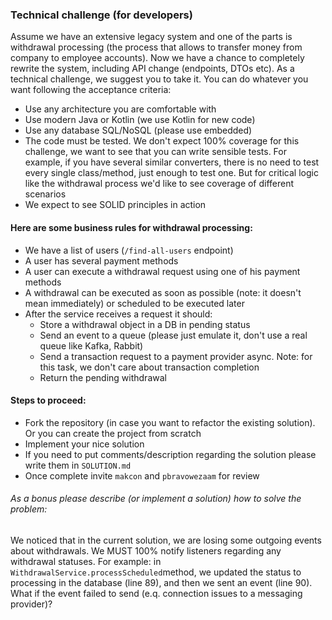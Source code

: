 ### Technical challenge (for developers)

Assume we have an extensive legacy system and one of the parts is withdrawal processing (the process that allows to transfer money from company to employee accounts). Now we have a chance to completely rewrite the system, including API change (endpoints, DTOs etc). As a technical challenge, we suggest you to take it. You can do whatever you want following the acceptance criteria:

- Use any architecture you are comfortable with 
- Use modern Java or Kotlin (we use Kotlin for new code)
- Use any database SQL/NoSQL (please use embedded)
- The code must be tested. We don't expect 100% coverage for this challenge, we want to see that you can write sensible tests. For example, if you have several similar converters, there is no need to test every single class/method, just enough to test one. But for critical logic like the withdrawal process we'd like to see coverage of different scenarios
- We expect to see SOLID principles in action

#### Here are some business rules for withdrawal processing:

- We have a list of users (`/find-all-users` endpoint)
- A user has several payment methods
- A user can execute a withdrawal request using one of his payment methods
- A withdrawal can be executed as soon as possible (note: it doesn't mean immediately) or scheduled to be executed later
- After the service receives a request it should:
  - Store a withdrawal object in a DB in pending status
  - Send an event to a queue (please just emulate it, don't use a real queue like Kafka, Rabbit)
  - Send a transaction request to a payment provider async. Note: for this task, we don't care about transaction completion
  - Return the pending withdrawal

#### Steps to proceed:

- Fork the repository (in case you want to refactor the existing solution). Or you can create the project from scratch
- Implement your nice solution
- If you need to put comments/description regarding the solution please write them in `SOLUTION.md`  
- Once complete invite `makcon` and `pbravowezaam` for review

###### As a bonus please describe (or implement a solution) how to solve the problem:

We noticed that in the current solution, we are losing some outgoing events about withdrawals. We MUST 100% notify listeners regarding any withdrawal statuses. For example: in `WithdrawalService.processScheduled`method, we updated the status to processing in the database (line 89), and then we sent an event (line 90). What if the event failed to send (e.q. connection issues to a messaging provider)?
